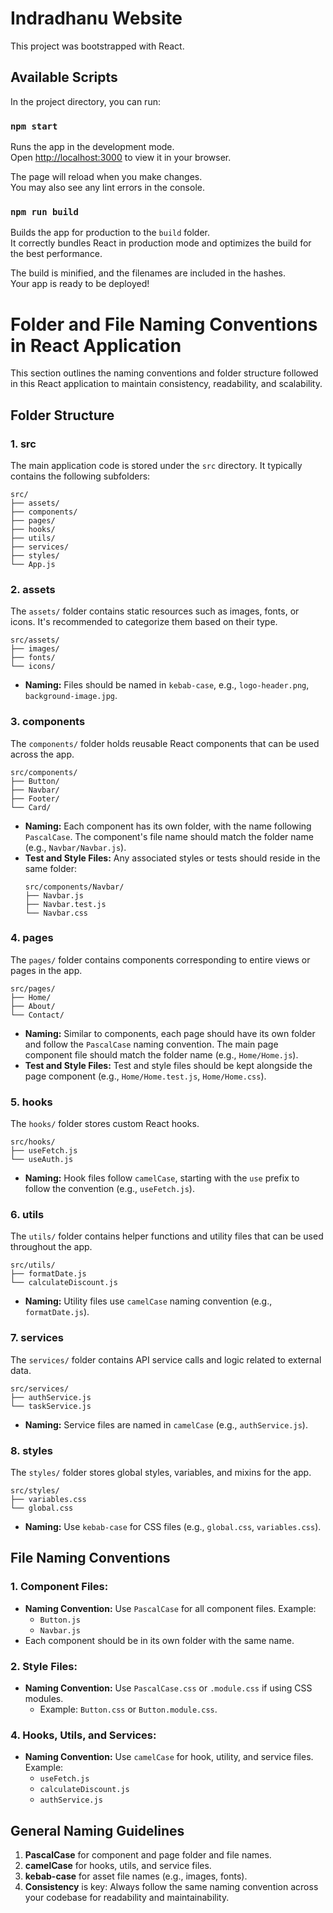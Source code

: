 # Indradhanu Website
This project was bootstrapped with React.

## Available Scripts
In the project directory, you can run:

### `npm start`
Runs the app in the development mode.\
Open [http://localhost:3000](http://localhost:3000) to view it in your browser.

The page will reload when you make changes.\
You may also see any lint errors in the console.

### `npm run build`
Builds the app for production to the `build` folder.\
It correctly bundles React in production mode and optimizes the build for the best performance.

The build is minified, and the filenames are included in the hashes.\
Your app is ready to be deployed!

[//]: <> (Still needs modifications)
# Folder and File Naming Conventions in React Application
This section outlines the naming conventions and folder structure followed in this React application to maintain consistency, readability, and scalability.

## Folder Structure

### 1. **src**
   The main application code is stored under the `src` directory. It typically contains the following subfolders:

   ```
   src/
   ├── assets/
   ├── components/
   ├── pages/
   ├── hooks/
   ├── utils/
   ├── services/
   ├── styles/
   └── App.js
   ```

### 2. **assets**
   The `assets/` folder contains static resources such as images, fonts, or icons. It's recommended to categorize them based on their type.

   ```
   src/assets/
   ├── images/
   ├── fonts/
   └── icons/
   ```

   - **Naming:** Files should be named in `kebab-case`, e.g., `logo-header.png`, `background-image.jpg`.

### 3. **components**
   The `components/` folder holds reusable React components that can be used across the app.

   ```
   src/components/
   ├── Button/
   ├── Navbar/
   ├── Footer/
   └── Card/
   ```

   - **Naming:** Each component has its own folder, with the name following `PascalCase`. The component's file name should match the folder name (e.g., `Navbar/Navbar.js`).
   - **Test and Style Files:** Any associated styles or tests should reside in the same folder:
     ```
     src/components/Navbar/
     ├── Navbar.js
     ├── Navbar.test.js
     └── Navbar.css
     ```

### 4. **pages**
   The `pages/` folder contains components corresponding to entire views or pages in the app.

   ```
   src/pages/
   ├── Home/
   ├── About/
   └── Contact/
   ```

   - **Naming:** Similar to components, each page should have its own folder and follow the `PascalCase` naming convention. The main page component file should match the folder name (e.g., `Home/Home.js`).
   - **Test and Style Files:** Test and style files should be kept alongside the page component (e.g., `Home/Home.test.js`, `Home/Home.css`).

### 5. **hooks**
   The `hooks/` folder stores custom React hooks.

   ```
   src/hooks/
   ├── useFetch.js
   └── useAuth.js
   ```

   - **Naming:** Hook files follow `camelCase`, starting with the `use` prefix to follow the convention (e.g., `useFetch.js`).

### 6. **utils**
   The `utils/` folder contains helper functions and utility files that can be used throughout the app.

   ```
   src/utils/
   ├── formatDate.js
   └── calculateDiscount.js
   ```

   - **Naming:** Utility files use `camelCase` naming convention (e.g., `formatDate.js`).

### 7. **services**
   The `services/` folder contains API service calls and logic related to external data.

   ```
   src/services/
   ├── authService.js
   └── taskService.js
   ```

   - **Naming:** Service files are named in `camelCase` (e.g., `authService.js`).

### 8. **styles**
   The `styles/` folder stores global styles, variables, and mixins for the app.

   ```
   src/styles/
   ├── variables.css
   └── global.css
   ```

   - **Naming:** Use `kebab-case` for CSS files (e.g., `global.css`, `variables.css`).

## File Naming Conventions

### 1. **Component Files:**
   - **Naming Convention:** Use `PascalCase` for all component files. Example:
     - `Button.js`
     - `Navbar.js`
   - Each component should be in its own folder with the same name.

### 2. **Style Files:**
   - **Naming Convention:** Use `PascalCase.css` or `.module.css` if using CSS modules.
     - Example: `Button.css` or `Button.module.css`.

### 4. **Hooks, Utils, and Services:**
   - **Naming Convention:** Use `camelCase` for hook, utility, and service files. Example:
     - `useFetch.js`
     - `calculateDiscount.js`
     - `authService.js`

## General Naming Guidelines
1. **PascalCase** for component and page folder and file names.
2. **camelCase** for hooks, utils, and service files.
3. **kebab-case** for asset file names (e.g., images, fonts).
4. **Consistency** is key: Always follow the same naming convention across your codebase for readability and maintainability.
